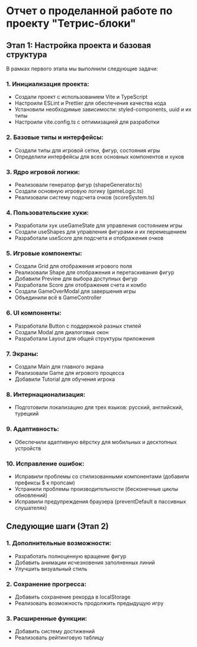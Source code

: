 # Отчет о проделанной работе по проекту "Тетрис-блоки"

## Этап 1: Настройка проекта и базовая структура

В рамках первого этапа мы выполнили следующие задачи:

### 1. Инициализация проекта:
- Создали проект с использованием Vite и TypeScript
- Настроили ESLint и Prettier для обеспечения качества кода
- Установили необходимые зависимости: styled-components, uuid и их типы
- Настроили vite.config.ts с оптимизацией для разработки

### 2. Базовые типы и интерфейсы:
- Создали типы для игровой сетки, фигур, состояния игры
- Определили интерфейсы для всех основных компонентов и хуков

### 3. Ядро игровой логики:
- Реализовали генератор фигур (shapeGenerator.ts)
- Создали основную игровую логику (gameLogic.ts)
- Реализовали систему подсчета очков (scoreSystem.ts)

### 4. Пользовательские хуки:
- Разработали хук useGameState для управления состоянием игры
- Создали useShapes для управления фигурами и их перемещением
- Разработали useScore для подсчета и отображения очков

### 5. Игровые компоненты:
- Создали Grid для отображения игрового поля
- Реализовали Shape для отображения и перетаскивания фигур
- Добавили Preview для выбора доступных фигур
- Разработали Score для отображения счета и комбо
- Создали GameOverModal для завершения игры
- Объединили всё в GameController

### 6. UI компоненты:
- Разработали Button с поддержкой разных стилей
- Создали Modal для диалоговых окон
- Разработали Layout для общей структуры приложения

### 7. Экраны:
- Создали Main для главного экрана
- Реализовали Game для игрового процесса
- Добавили Tutorial для обучения игрока

### 8. Интернационализация:
- Подготовили локализацию для трех языков: русский, английский, турецкий

### 9. Адаптивность:
- Обеспечили адаптивную вёрстку для мобильных и десктопных устройств

### 10. Исправление ошибок:
- Исправили проблемы со стилизованными компонентами (добавили префиксы $ к пропсам)
- Устранили проблемы производительности (бесконечные циклы обновлений)
- Исправили предупреждения браузера (preventDefault в пассивных слушателях)

## Следующие шаги (Этап 2)

### 1. Дополнительные возможности:
- Разработать полноценную вращение фигур
- Добавить анимации исчезновения заполненных линий
- Улучшить визуальный стиль

### 2. Сохранение прогресса:
- Добавить сохранение рекорда в localStorage
- Реализовать возможность продолжить предыдущую игру

### 3. Расширенные функции:
- Добавить систему достижений
- Реализовать рейтинговую таблицу